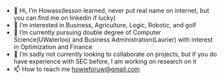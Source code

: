 - 👋 Hi, I’m Howass(lesson learned, never put real name on internet, but you can find me on linkedin if lucky)
- 👀 I’m interested in Business, Agriculture, Logic, Robotic, and golf
- 🌱 I’m currently pursuing double degree of Computer Science(UWaterloo) and Business Administration(Laurier) with interest in Optimization and Finance
- 💞️ I’m sadly not currently looking to collaborate on projects, but if you do have experience with SEC before, I am working on research on it
- 📫 How to reach me howieforuw@gmail.com

